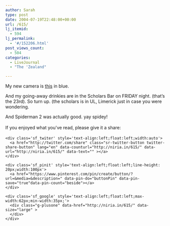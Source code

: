 ```yaml
---
author: Sarah
type: post
date: 2004-07-19T22:48:00+00:00
url: /615/
lj_itemid:
  - 594
lj_permalink:
  - '#/152206.html'
post_views_count:
  - 504
categories:
  - LiveJournal
  - "The 'Zealand"

---
```

<div id="fb-root">
</div>

My new camera is [this][1] in blue.

And my going-away drinkies are in the Scholars Bar on FRIDAY night. (that&#8217;s the 23rd). So turn up. (the scholars is in UL, Limerick just in case you were wondering.

And Spiderman 2 was actually good. yay spidey!

<div class='sfsi_Sicons' style='width: 100%; display: inline-block; vertical-align: middle; text-align:left'>
  <div style='margin:0px 8px 0px 0px; line-height: 24px'>
    <span>If you enjoyed what you've read, please give it a share:</span>
  </div>
  
  <div class='sfsi_socialwpr'>
    <div class='sf_fb' style='text-align:left;width:125px'>
      <div class="fb-like" href="http://niria.in/615/" width="180" send="false" showfaces="false"  action="like" data-share="true"data-layout="button_count" >
      </div>
    </div>
    
    <div class='sf_twiter' style='text-align:left;float:left;width:auto'>
      <a href="http://twitter.com/share" class="sr-twitter-button twitter-share-button" lang="en" data-counturl="http://niria.in/615/" data-url="http://niria.in/615/" data-text="" ></a>
    </div>
    
    <div class='sf_pinit' style='text-align:left;float:left;line-height: 20px;width:100px'>
      <a href="https://www.pinterest.com/pin/create/button/?url=&media=&description=" data-pin-do="buttonPin" data-pin-save="true"data-pin-count="beside"></a>
    </div>
    
    <div class='sf_google' style='text-align:left;float:left;max-width:62px;min-width:35px;'>
      <div class="g-plusone" data-href="http://niria.in/615/" data-size="large" >
      </div>
    </div>
  </div>
</div>

 [1]: http://www.epinions.com/pr-Sony_Cyber-Shot_DSC-U30_Digital_Camera/display_~full_specs